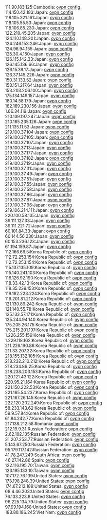 111.90.183.125:Cambodia: [ovpn config](vpn/111_90_183_125.ovpn)  
114.150.42.183:Japan: [ovpn config](vpn/114_150_42_183.ovpn)  
118.105.221.161:Japan: [ovpn config](vpn/118_105_221_161.ovpn)  
118.105.55.53:Japan: [ovpn config](vpn/118_105_55_53.ovpn)  
118.106.85.230:Japan: [ovpn config](vpn/118_106_85_230.ovpn)  
122.210.45.205:Japan: [ovpn config](vpn/122_210_45_205.ovpn)  
124.110.148.201:Japan: [ovpn config](vpn/124_110_148_201.ovpn)  
124.246.153.246:Japan: [ovpn config](vpn/124_246_153_246.ovpn)  
124.96.94.155:Japan: [ovpn config](vpn/124_96_94_155.ovpn)  
125.30.4.150:Japan: [ovpn config](vpn/125_30_4_150.ovpn)  
126.115.142.33:Japan: [ovpn config](vpn/126_115_142_33.ovpn)  
126.145.136.66:Japan: [ovpn config](vpn/126_145_136_66.ovpn)  
126.15.38.17:Japan: [ovpn config](vpn/126_15_38_17.ovpn)  
126.37.145.226:Japan: [ovpn config](vpn/126_37_145_226.ovpn)  
150.31.133.52:Japan: [ovpn config](vpn/150_31_133_52.ovpn)  
153.151.217.64:Japan: [ovpn config](vpn/153_151_217_64.ovpn)  
153.203.206.100:Japan: [ovpn config](vpn/153_203_206_100.ovpn)  
175.134.149.157:Japan: [ovpn config](vpn/175_134_149_157.ovpn)  
180.14.58.179:Japan: [ovpn config](vpn/180_14_58_179.ovpn)  
182.169.230.156:Japan: [ovpn config](vpn/182_169_230_156.ovpn)  
1.66.34.119:Japan: [ovpn config](vpn/1_66_34_119.ovpn)  
210.139.197.247:Japan: [ovpn config](vpn/210_139_197_247.ovpn)  
210.165.235.126:Japan: [ovpn config](vpn/210_165_235_126.ovpn)  
211.135.11.53:Japan: [ovpn config](vpn/211_135_11_53.ovpn)  
219.100.37.104:Japan: [ovpn config](vpn/219_100_37_104.ovpn)  
219.100.37.105:Japan: [ovpn config](vpn/219_100_37_105.ovpn)  
219.100.37.107:Japan: [ovpn config](vpn/219_100_37_107.ovpn)  
219.100.37.13:Japan: [ovpn config](vpn/219_100_37_13.ovpn)  
219.100.37.177:Japan: [ovpn config](vpn/219_100_37_177.ovpn)  
219.100.37.182:Japan: [ovpn config](vpn/219_100_37_182.ovpn)  
219.100.37.19:Japan: [ovpn config](vpn/219_100_37_19.ovpn)  
219.100.37.31:Japan: [ovpn config](vpn/219_100_37_31.ovpn)  
219.100.37.49:Japan: [ovpn config](vpn/219_100_37_49.ovpn)  
219.100.37.51:Japan: [ovpn config](vpn/219_100_37_51.ovpn)  
219.100.37.55:Japan: [ovpn config](vpn/219_100_37_55.ovpn)  
219.100.37.58:Japan: [ovpn config](vpn/219_100_37_58.ovpn)  
219.100.37.86:Japan: [ovpn config](vpn/219_100_37_86.ovpn)  
219.100.37.87:Japan: [ovpn config](vpn/219_100_37_87.ovpn)  
219.100.37.96:Japan: [ovpn config](vpn/219_100_37_96.ovpn)  
219.106.214.111:Japan: [ovpn config](vpn/219_106_214_111.ovpn)  
220.100.58.135:Japan: [ovpn config](vpn/220_100_58_135.ovpn)  
39.111.127.33:Japan: [ovpn config](vpn/39_111_127_33.ovpn)  
39.111.221.72:Japan: [ovpn config](vpn/39_111_221_72.ovpn)  
60.101.84.33:Japan: [ovpn config](vpn/60_101_84_33.ovpn)  
60.144.56.230:Japan: [ovpn config](vpn/60_144_56_230.ovpn)  
60.153.236.123:Japan: [ovpn config](vpn/60_153_236_123.ovpn)  
61.194.159.87:Japan: [ovpn config](vpn/61_194_159_87.ovpn)  
112.166.66.5:Korea Republic of: [ovpn config](vpn/112_166_66_5.ovpn)  
112.72.253.154:Korea Republic of: [ovpn config](vpn/112_72_253_154.ovpn)  
112.72.253.154:Korea Republic of: [ovpn config](vpn/112_72_253_154.ovpn)  
115.137.135.109:Korea Republic of: [ovpn config](vpn/115_137_135_109.ovpn)  
115.140.241.103:Korea Republic of: [ovpn config](vpn/115_140_241_103.ovpn)  
116.126.92.190:Korea Republic of: [ovpn config](vpn/116_126_92_190.ovpn)  
118.33.42.13:Korea Republic of: [ovpn config](vpn/118_33_42_13.ovpn)  
118.35.239.153:Korea Republic of: [ovpn config](vpn/118_35_239_153.ovpn)  
119.192.223.224:Korea Republic of: [ovpn config](vpn/119_192_223_224.ovpn)  
119.201.81.212:Korea Republic of: [ovpn config](vpn/119_201_81_212.ovpn)  
121.130.89.242:Korea Republic of: [ovpn config](vpn/121_130_89_242.ovpn)  
121.140.55.78:Korea Republic of: [ovpn config](vpn/121_140_55_78.ovpn)  
125.133.57.171:Korea Republic of: [ovpn config](vpn/125_133_57_171.ovpn)  
125.244.94.140:Korea Republic of: [ovpn config](vpn/125_244_94_140.ovpn)  
175.205.26.175:Korea Republic of: [ovpn config](vpn/175_205_26_175.ovpn)  
175.215.201.197:Korea Republic of: [ovpn config](vpn/175_215_201_197.ovpn)  
1.226.255.159:Korea Republic of: [ovpn config](vpn/1_226_255_159.ovpn)  
1.229.118.162:Korea Republic of: [ovpn config](vpn/1_229_118_162.ovpn)  
211.226.190.86:Korea Republic of: [ovpn config](vpn/211_226_190_86.ovpn)  
211.33.207.32:Korea Republic of: [ovpn config](vpn/211_33_207_32.ovpn)  
218.155.132.105:Korea Republic of: [ovpn config](vpn/218_155_132_105.ovpn)  
218.232.210.212:Korea Republic of: [ovpn config](vpn/218_232_210_212.ovpn)  
218.234.89.25:Korea Republic of: [ovpn config](vpn/218_234_89_25.ovpn)  
218.238.203.153:Korea Republic of: [ovpn config](vpn/218_238_203_153.ovpn)  
220.121.43.122:Korea Republic of: [ovpn config](vpn/220_121_43_122.ovpn)  
220.95.21.164:Korea Republic of: [ovpn config](vpn/220_95_21_164.ovpn)  
221.150.222.53:Korea Republic of: [ovpn config](vpn/221_150_222_53.ovpn)  
221.165.54.237:Korea Republic of: [ovpn config](vpn/221_165_54_237.ovpn)  
221.167.26.145:Korea Republic of: [ovpn config](vpn/221_167_26_145.ovpn)  
222.120.202.249:Korea Republic of: [ovpn config](vpn/222_120_202_249.ovpn)  
58.233.143.62:Korea Republic of: [ovpn config](vpn/58_233_143_62.ovpn)  
59.9.57.84:Korea Republic of: [ovpn config](vpn/59_9_57_84.ovpn)  
61.84.242.77:Korea Republic of: [ovpn config](vpn/61_84_242_77.ovpn)  
217.138.212.58:Romania: [ovpn config](vpn/217_138_212_58.ovpn)  
212.19.9.31:Russian Federation: [ovpn config](vpn/212_19_9_31.ovpn)  
2.62.102.135:Russian Federation: [ovpn config](vpn/2_62_102_135.ovpn)  
31.207.253.77:Russian Federation: [ovpn config](vpn/31_207_253_77.ovpn)  
5.143.67.250:Russian Federation: [ovpn config](vpn/5_143_67_250.ovpn)  
95.179.117.142:Russian Federation: [ovpn config](vpn/95_179_117_142.ovpn)  
41.78.247.249:South Africa: [ovpn config](vpn/41_78_247_249.ovpn)  
46.27.142.86:Spain: [ovpn config](vpn/46_27_142_86.ovpn)  
122.116.195.70:Taiwan: [ovpn config](vpn/122_116_195_70.ovpn)  
123.195.133.10:Taiwan: [ovpn config](vpn/123_195_133_10.ovpn)  
107.172.76.139:United States: [ovpn config](vpn/107_172_76_139.ovpn)  
173.198.248.39:United States: [ovpn config](vpn/173_198_248_39.ovpn)  
174.67.212.189:United States: [ovpn config](vpn/174_67_212_189.ovpn)  
68.4.46.203:United States: [ovpn config](vpn/68_4_46_203.ovpn)  
76.133.223.8:United States: [ovpn config](vpn/76_133_223_8.ovpn)  
96.225.134.79:United States: [ovpn config](vpn/96_225_134_79.ovpn)  
97.99.194.168:United States: [ovpn config](vpn/97_99_194_168.ovpn)  
183.80.186.245:Viet Nam: [ovpn config](vpn/183_80_186_245.ovpn)  
